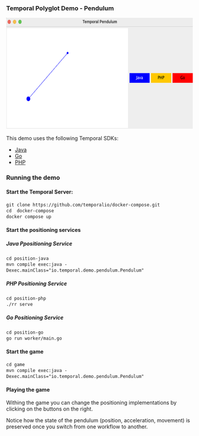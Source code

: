 ### Temporal Polyglot Demo - Pendulum


<p align="center">
<img src="img/pendulum.png" height="300px" alt="Temporal Pendulum Game"/>
</p>

This demo uses the following Temporal SDKs:
* [Java](https://docs.temporal.io/docs/java/introduction)
* [Go](https://docs.temporal.io/docs/go/introduction)
* [PHP](https://docs.temporal.io/docs/php/introduction)


### Running the demo

#### Start the Temporal Server:
```shell script
git clone https://github.com/temporalio/docker-compose.git
cd  docker-compose
docker compose up
```

#### Start the positioning services

##### Java Ppositioning Service

```shell script
cd position-java
mvn compile exec:java -Dexec.mainClass="io.temporal.demo.pendulum.Pendulum"
```

##### PHP Positioning Service

```shell script
cd position-php
./rr serve
```

##### Go Positioning Service

```shell script
cd position-go
go run worker/main.go
```

#### Start the game

```shell script
cd game
mvn compile exec:java -Dexec.mainClass="io.temporal.demo.pendulum.Pendulum"
```

#### Playing the game

Withing the game you can change the positioning implementations
by clicking on the buttons on the right.

Notice how the state of the pendulum (position, acceleration, movement)
is preserved once you switch from one workflow to another.
